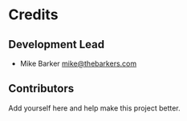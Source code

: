 # Credits

## Development Lead

* Mike Barker <mike@thebarkers.com>

Contributors
------------

Add yourself here and help make this project better.
